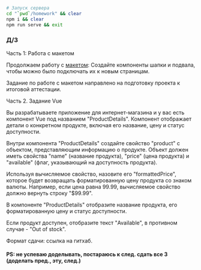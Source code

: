 ```bash
# Запуск сервера
cd "`pwd`/homework" && clear
npm i && clear
npm run serve && exit
```

### Д/З

Часть 1: Работа с макетом

Продолжаем работу
с [макетом](https://www.figma.com/file/okdYD45Tj2JpKsNASccUmf/Interior-Design-Webflow-Website-Template-(Community)-(Copy)-(Copy)?type=design&node-id=1-5&mode=design&t=ebkazpiG5BOth8x7-0):
Создайте компоненты шапки и подвала, чтобы можно было подключать их к новым страницам.

Задание по работе с макетом направлено на подготовку проекта к итоговой аттестации.

Часть 2. Задание Vue

Вы разрабатываете приложение для интернет-магазина и у вас есть компонент Vue под названием "ProductDetails". Компонент
отображает детали о конкретном продукте, включая его название, цену и статус доступности.

Внутри компонента "ProductDetails" создайте свойство "product" с объектом, представляющим информацию о продукте. Объект
должен иметь свойства "name" (название продукта), "price" (цена продукта) и "available" (флаг, указывающий на
доступность продукта).

Используя вычисляемое свойство, назовите его "formattedPrice", которое будет возвращать форматированную цену продукта со
знаком валюты. Например, если цена равна 99.99, вычисляемое свойство должно вернуть строку "$99.99".

В компоненте "ProductDetails" отобразите название продукта, его форматированную цену и статус доступности.

Если продукт доступен, отобразите текст "Available", в противном случае - "Out of stock".

Формат сдачи: ссылка на гитхаб.

#### PS: не успеваю доделывать, постараюсь к след. сдать все 3 (доделать пред., эту, след.)